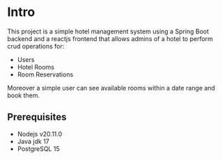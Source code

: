 # Intro
This project is a simple hotel management system using a Spring Boot backend and a reactjs frontend that allows admins of a hotel to perform crud operations for: 
* Users
* Hotel Rooms
* Room Reservations

Moreover a simple user can see available rooms within a date range and book them.

## Prerequisites
* Nodejs v20.11.0 
* Java jdk 17
* PostgreSQL 15


